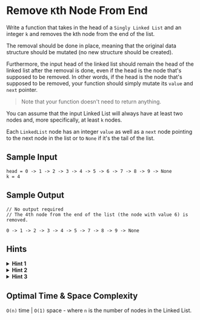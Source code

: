 # Remove `K`th Node From End

Write a function that takes in the head of a `Singly Linked List` and an integer `k` and removes the kth node from the end of the list.

The removal should be done in place, meaning that the original data structure should be mutated (no new structure should be created).

Furthermore, the input head of the linked list should remain the head of the linked list after the removal is done, even if the head is the node that's supposed to be removed. In other words, if the head is the node that's supposed to be removed, your function should simply mutate its `value` and `next` pointer.

> Note that your function doesn't need to return anything.

You can assume that the input Linked List will always have at least two nodes and, more specifically, at least `k` nodes.

Each `LinkedList` node has an integer `value` as well as a `next` node pointing to the next node in the list or to `None` if it's the tail of the list.

## Sample Input

```plaintext
head = 0 -> 1 -> 2 -> 3 -> 4 -> 5 -> 6 -> 7 -> 8 -> 9 -> None
k = 4
```

## Sample Output

```plaintext
// No output required
// The 4th node from the end of the list (the node with value 6) is removed.

0 -> 1 -> 2 -> 3 -> 4 -> 5 -> 7 -> 8 -> 9 -> None
```

## Hints

<details>
<summary><b>Hint 1</b></summary>

Since you are given a Singly Linked List, you do not have access to any of the list's nodes' previous nodes. Thus, traversing the entire list and then counting `k` nodes back isn't an option. Is there a way for you to traverse the entire list and to know which node is the `k`th node from the end by the time you reach the final node in the list?

</details>

<details>
<summary><b>Hint 2</b></summary>

Can you accomplish the task mentioned in `Hint #1` by traversing the list all the while keeping track of two nodes at a time. How could this work?

</details>

<details>
<summary><b>Hint 3</b></summary>

Initialize two variables pointing to the first node in the list. Traverse `k` nodes in the list, updating the second variable at every node (that is, take `k` steps with the second variable). Then, traverse the remainder of the list, this time updating both the second and the first variables (that is take as many steps with the first variable as the number of steps between the `k`th node from the start and the end of the list). Once you reach the end of the list, the first variable should point to the `k`th node from the end.

</details>

## Optimal Time & Space Complexity

`O(n)` time | `O(1)` space - where `n` is the number of nodes in the Linked List.
